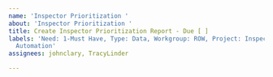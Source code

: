 ```yaml
---
name: 'Inspector Prioritization '
about: 'Inspector Prioritization '
title: Create Inspector Prioritization Report - Due [ ]
labels: 'Need: 1-Must Have, Type: Data, Workgroup: ROW, Project: Inspector Prioritization
  Automation'
assignees: johnclary, TracyLinder

---
```




